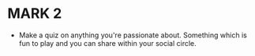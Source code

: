 # MARK 2

- Make a quiz on anything you're passionate about. Something which is fun to play and you can share within your social circle.
